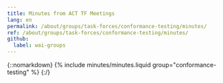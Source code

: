 ```yaml
---
title: Minutes from ACT TF Meetings
lang: en
permalink: /about/groups/task-forces/conformance-testing/minutes/
ref: /about/groups/task-forces/conformance-testing/minutes/
github:
  label: wai-groups
---
```


{::nomarkdown}
{% include minutes/minutes.liquid group="conformance-testing" %}
{:/}